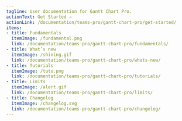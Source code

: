 ```yaml
---
tagline: User documentation for Gantt Chart Pro.
actionText: Get Started →
actionLink: /documentation/teams-pro/gantt-chart-pro/get-started/
items:
- title: Fundamentals​
  itemImage: /fundamental.png
  link: /documentation/teams-pro/gantt-chart-pro/fundamentals/
- title: What’s new
  itemImage: /shining.gif
  link: /documentation/teams-pro/gantt-chart-pro/whats-new/
- title: Tutorials
  itemImage: /tuto.png
  link: /documentation/teams-pro/gantt-chart-pro/tutorials/
- title: Limits
  itemImage: /alert.gif
  link: /documentation/teams-pro/gantt-chart-pro/limits/
- title: Changelog
  itemImage: /changelog.svg
  link: /documentation/teams-pro/gantt-chart-pro/changelog/
---
```


<Overview />